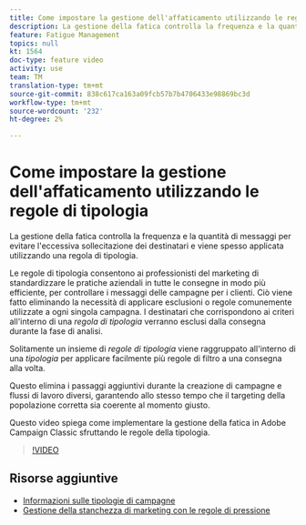 ```yaml
---
title: Come impostare la gestione dell'affaticamento utilizzando le regole di tipologia in Adobe Campaign Classic
description: La gestione della fatica controlla la frequenza e la quantità di messaggi per evitare l'eccessiva sollecitazione dei destinatari e viene spesso applicata utilizzando una regola di tipologia. Questo video spiega come implementare la gestione della fatica in Adobe Campaign Classic sfruttando le regole della tipologia.
feature: Fatigue Management
topics: null
kt: 1564
doc-type: feature video
activity: use
team: TM
translation-type: tm+mt
source-git-commit: 838c617ca163a09fcb57b7b4706433e98869bc3d
workflow-type: tm+mt
source-wordcount: '232'
ht-degree: 2%

---
```



# Come impostare la gestione dell&#39;affaticamento utilizzando le regole di tipologia

La gestione della fatica controlla la frequenza e la quantità di messaggi per evitare l&#39;eccessiva sollecitazione dei destinatari e viene spesso applicata utilizzando una regola di tipologia.

Le regole di tipologia consentono ai professionisti del marketing di standardizzare le pratiche aziendali in tutte le consegne in modo più efficiente, per controllare i messaggi delle campagne per i clienti. Ciò viene fatto eliminando la necessità di applicare esclusioni o regole comunemente utilizzate a ogni singola campagna. I destinatari che corrispondono ai criteri all&#39;interno di una *regola di tipologia* verranno esclusi dalla consegna durante la fase di analisi.

Solitamente un insieme di *regole di tipologia* viene raggruppato all&#39;interno di una *tipologia* per applicare facilmente più regole di filtro a una consegna alla volta.

Questo elimina i passaggi aggiuntivi durante la creazione di campagne e flussi di lavoro diversi, garantendo allo stesso tempo che il targeting della popolazione corretta sia coerente al momento giusto.

Questo video spiega come implementare la gestione della fatica in Adobe Campaign Classic sfruttando le regole della tipologia.

>[!VIDEO](https://video.tv.adobe.com/v/25090?quality=12)

## Risorse aggiuntive

* [Informazioni sulle tipologie di campagne](https://docs.adobe.com/content/help/en/campaign-classic/using/orchestrating-campaigns/campaign-optimization/about-campaign-typologies.html)
* [Gestione della stanchezza di marketing con le regole di pressione](https://docs.adobe.com/content/help/en/campaign-classic/using/orchestrating-campaigns/campaign-optimization/pressure-rules.html)


